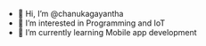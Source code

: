 - 👋 Hi, I’m @chanukagayantha
- 👀 I’m interested in Programming and IoT
- 🌱 I’m currently learning Mobile app development


<!---
chanukagayantha/chanukagayantha is a ✨ special ✨ repository because its `README.md` (this file) appears on your GitHub profile.
You can click the Preview link to take a look at your changes.
--->
